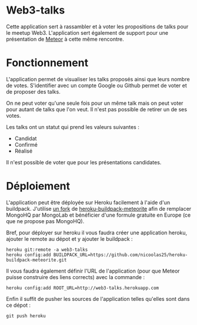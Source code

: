 # Web3-talks

Cette application sert à rassambler et à voter les propositions de talks
pour le meetup Web3. L'application sert également de support pour une
présentation de [Meteor][meteor] à cette même rencontre.

# Fonctionnement

L'application permet de visualiser les talks proposés ainsi que leurs
nombre de votes. S'identifier avec un compte Google ou Github permet
de voter et de proposer des talks.

On ne peut voter qu'une seule fois pour un même talk mais on peut
voter pour autant de talks que l'on veut. Il n'est pas possible de
retirer un de ses votes.

Les talks ont un statut qui prend les valeurs suivantes :

* Candidat
* Confirmé
* Réalisé

Il n'est possible de voter que pour les présentations candidates.

# Déploiement

L'application peut être déployée sur Heroku facilement à l'aide d'un
buildpack. J'utilise [un fork][fork] de [heroku-buildpack-meteorite][hbm]
afin de remplacer MongoHQ par MongoLab et bénéficier d'une formule
gratuite en Europe (ce que ne propose pas MongoHQ).

Bref, pour déployer sur heroku il vous faudra créer une application
heroku, ajouter le remote au dépot et y ajouter le buildpack :

    heroku git:remote -a web3-talks
    heroku config:add BUILDPACK_URL=https://github.com/nicoolas25/heroku-buildpack-meteorite.git

Il vous faudra également définir l'URL de l'application (pour que Meteor
puisse construire des liens corrects) avec la commande :

    heroku config:add ROOT_URL=http://web3-talks.herokuapp.com

Enfin il suffit de pusher les sources de l'application telles qu'elles
sont dans ce dépot :

    git push heroku

[meteor]: http://www.meteor.com/
[fork]: https://github.com/nicoolas25/heroku-buildpack-meteorite
[hbm]: https://github.com/oortcloud/heroku-buildpack-meteorite
